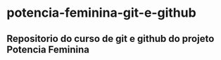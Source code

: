 # potencia-feminina-git-e-github

## Repositorio do curso de git e github do projeto Potencia Feminina
